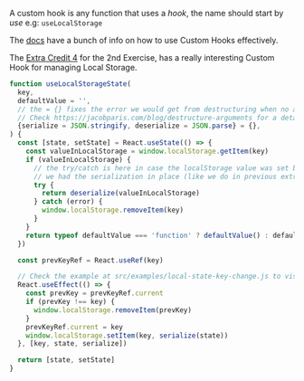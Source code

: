 A custom hook is any function that uses a *hook*, the name should start by *use* e.g: `useLocalStorage`

The [docs](https://beta.reactjs.org/learn/reusing-logic-with-custom-hooks#) have a bunch of info on how to use Custom Hooks effectively. 

The [Extra Credit 4](https://epicreact.dev/modules/react-hooks/useeffect-persistent-state-extra-credit-solution-4) for the 2nd Exercise, has a really interesting Custom Hook for managing Local Storage.

```js
function useLocalStorageState(
  key,
  defaultValue = '',
  // the = {} fixes the error we would get from destructuring when no argument was passed
  // Check https://jacobparis.com/blog/destructure-arguments for a detailed explanation
  {serialize = JSON.stringify, deserialize = JSON.parse} = {},
) {
  const [state, setState] = React.useState(() => {
    const valueInLocalStorage = window.localStorage.getItem(key)
    if (valueInLocalStorage) {
      // the try/catch is here in case the localStorage value was set before
      // we had the serialization in place (like we do in previous extra credits)
      try {
        return deserialize(valueInLocalStorage)
      } catch (error) {
        window.localStorage.removeItem(key)
      }
    }
    return typeof defaultValue === 'function' ? defaultValue() : defaultValue
  })

  const prevKeyRef = React.useRef(key)

  // Check the example at src/examples/local-state-key-change.js to visualize a key change
  React.useEffect(() => {
    const prevKey = prevKeyRef.current
    if (prevKey !== key) {
      window.localStorage.removeItem(prevKey)
    }
    prevKeyRef.current = key
    window.localStorage.setItem(key, serialize(state))
  }, [key, state, serialize])

  return [state, setState]
}
```